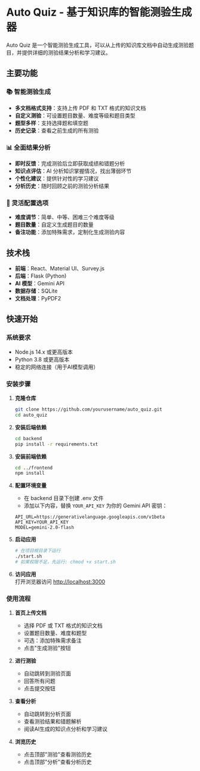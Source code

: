 # Auto Quiz - 基于知识库的智能测验生成器

Auto Quiz 是一个智能测验生成工具，可以从上传的知识库文档中自动生成测验题目，并提供详细的测验结果分析和学习建议。


## 主要功能

### 📚 智能测验生成
- **多文档格式支持**：支持上传 PDF 和 TXT 格式的知识文档
- **自定义测验**：可设置题目数量、难度等级和题目类型
- **题型多样**：支持选择题和填空题
- **历史记录**：查看之前生成的所有测验

### 📊 全面结果分析
- **即时反馈**：完成测验后立即获取成绩和错题分析
- **知识点评估**：AI 分析知识掌握情况，找出薄弱环节
- **个性化建议**：提供针对性的学习建议
- **分析历史**：随时回顾之前的测验分析结果

### 🔧 灵活配置选项
- **难度调节**：简单、中等、困难三个难度等级
- **题目数量**：自定义生成题目的数量
- **备注功能**：添加特殊需求，定制化生成测验内容

## 技术栈

- **前端**：React、Material UI、Survey.js
- **后端**：Flask (Python)
- **AI 模型**：Gemini API
- **数据存储**：SQLite
- **文档处理**：PyPDF2

## 快速开始

### 系统要求
- Node.js 14.x 或更高版本
- Python 3.8 或更高版本
- 稳定的网络连接（用于AI模型调用）

### 安装步骤

1. **克隆仓库**
   ```bash
   git clone https://github.com/yourusername/auto_quiz.git
   cd auto_quiz
   ```

2. **安装后端依赖**
   ```bash
   cd backend
   pip install -r requirements.txt
   ```

3. **安装前端依赖**
   ```bash
   cd ../frontend
   npm install
   ```

4. **配置环境变量**
   - 在 backend 目录下创建 .env 文件
   - 添加以下内容，替换 `YOUR_API_KEY` 为你的 Gemini API 密钥：
   ```
   API_URL=https://generativelanguage.googleapis.com/v1beta
   API_KEY=YOUR_API_KEY
   MODEL=gemini-2.0-flash
   ```
   
5. **启动应用**
   ```bash
   # 在项目根目录下运行
   ./start.sh
   # 如果权限不足，先运行: chmod +x start.sh
   ```
   
6. **访问应用**  
   打开浏览器访问 [http://localhost:3000](http://localhost:3000)

### 使用流程

1. **首页上传文档**
   - 选择 PDF 或 TXT 格式的知识文档
   - 设置题目数量、难度和题型
   - 可选：添加特殊需求备注
   - 点击"生成测验"按钮

2. **进行测验**
   - 自动跳转到测验页面
   - 回答所有问题
   - 点击提交按钮

3. **查看分析**
   - 自动跳转到分析页面
   - 查看测验结果和错题解析
   - 阅读AI生成的知识点分析和学习建议

4. **浏览历史**
   - 点击顶部"测验"查看测验历史
   - 点击顶部"分析"查看分析历史
